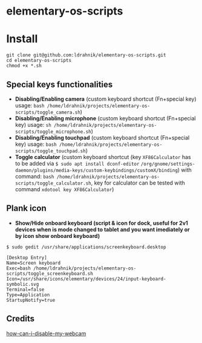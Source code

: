 # elementary-os-scripts

# Install

```
git clone git@github.com:ldrahnik/elementary-os-scripts.git
cd elementary-os-scripts
chmod +x *.sh
```

## Special keys functionalities

- **Disabling/Enabling camera** (custom keyboard shortcut (Fn+special key) usage: `bash /home/ldrahnik/projects/elementary-os-scripts/toggle_camera.sh`)
- **Disabling/Enabling microphone** (custom keyboard shortcut (Fn+special key) usage: `sh /home/ldrahnik/projects/elementary-os-scripts/toggle_microphone.sh`)
- **Disabling/Enabling touchpad** (custom keyboard shortcut (Fn+special key) usage: `bash /home/ldrahnik/projects/elementary-os-scripts/toggle_touchpad.sh`)
- **Toggle calculator** (custom keyboard shortcut (key `XF86Calculator` has to be added via `$ sudo apt install dconf-editor` `/org/gnome/settings-daemon/plugins/media-keys/custom-keybindings/customX/binding`) with command: `bash /home/ldrahnik/projects/elementary-os-scripts/toggle_calculator.sh`, key for calculator can be tested with command `xdotool key XF86Calculator`)

## Plank icon

- **Show/Hide onboard keyboard (script & icon for dock, useful for 2v1 devices when is mode changed to tablet and you want imediately or by icon show onboard keyboard)**

```
$ sudo gedit /usr/share/applications/screenkeyboard.desktop
```
```
[Desktop Entry]
Name=Screen keyboard
Exec=bash /home/ldrahnik/projects/elementary-os-scripts/toggle_screenkeyboard.sh
Icon=/usr/share/icons/elementary/devices/24/input-keyboard-symbolic.svg
Terminal=false
Type=Application
StartupNotify=true
```

## Credits

[how-can-i-disable-my-webcam](https://askubuntu.com/questions/166809/how-can-i-disable-my-webcam)

